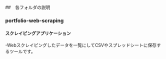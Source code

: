 ##　各フォルダの説明
### portfolio-web-scraping
#### スクレイピングアプリケーション
-Webスクレイピングしたデータを一覧にしてCSVやスプレッドシートに保存するツールです。
 　
